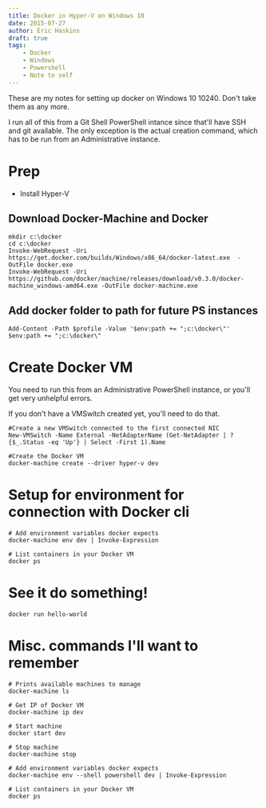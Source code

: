 ```yaml
---
title: Docker in Hyper-V on Windows 10
date: 2015-07-27
author: Eric Haskins
draft: true
tags:
	- Docker
	- Windows
	- Powershell
	- Note to self
---
```


These are my notes for setting up docker on Windows 10 10240. Don't take them
as any more.

I run all of this from a Git Shell PowerShell intance since that'll have SSH 
and git available. The only exception is the actual creation command, which has
to be run from an Administrative instance.

# Prep
- Install Hyper-V

## Download Docker-Machine and Docker
```
mkdir c:\docker
cd c:\docker
Invoke-WebRequest -Uri https://get.docker.com/builds/Windows/x86_64/docker-latest.exe  -OutFile docker.exe
Invoke-WebRequest -Uri https://github.com/docker/machine/releases/download/v0.3.0/docker-machine_windows-amd64.exe -OutFile docker-machine.exe
```

## Add docker folder to path for future PS instances
```
Add-Content -Path $profile -Value '$env:path += ";c:\docker\"'
$env:path += ";c:\docker\"
```

# Create Docker VM
You need to run this from an Administrative PowerShell instance, or you'll get very unhelpful errors.

If you don't have a VMSwitch created yet, you'll need to do that. 
```
#Create a new VMSwitch connected to the first connected NIC
New-VMSwitch -Name External -NetAdapterName (Get-NetAdapter | ? {$_.Status -eq 'Up'} | Select -First 1).Name

#Create the Docker VM
docker-machine create --driver hyper-v dev
```

# Setup for environment for connection with Docker cli

```
# Add environment variables docker expects
docker-machine env dev | Invoke-Expression

# List containers in your Docker VM
docker ps
```

# See it do something!
```
docker run hello-world
```

# Misc. commands I'll want to remember
```
# Prints available machines to manage
docker-machine ls

# Get IP of Docker VM
docker-machine ip dev

# Start machine
docker start dev

# Stop machine
docker-machine stop

# Add environment variables docker expects
docker-machine env --shell powershell dev | Invoke-Expression

# List containers in your Docker VM
docker ps
```
